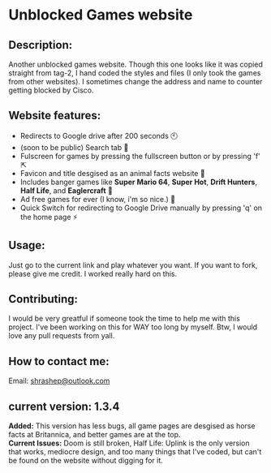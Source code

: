 # Unblocked Games website

## Description:
Another unblocked games website. Though this one looks like it was copied straight from tag-2, I hand coded the styles and files (I only took the games from other websites). I sometimes change the address and name to counter getting blocked by Cisco.

## Website features:
* Redirects to Google drive after 200 seconds 🕙
* (soon to be public) Search tab 🔎
* Fulscreen for games by pressing the fullscreen button or by pressing 'f' ⇱
* Favicon and title desgised as an animal facts website 🤫
* Includes banger games like **Super Mario 64**, **Super Hot**, **Drift Hunters**, **Half Life**, and **Eaglercraft** 🤘
* Ad free games for ever (I know, i'm so nice.) 🚫
* Quick Switch for redirecting to Google Drive manually by pressing 'q' on the home page ⚡

## Usage:
Just go to the current link and play whatever you want. If you want to fork, please give me credit. I worked really hard on this.

## Contributing:
I would be very greatful if someone took the time to help me with this project. I've been working on this for WAY too long by myself. Btw, I would love any pull requests from yall.

## How to contact me:
Email: shrashep@outlook.com

## current version: 1.3.4
**Added:**
This version has less bugs, all game pages are desgised as horse facts at Britannica, and better games are at the top.   
**Current Issues:**
Doom is still broken, Half Life: Uplink is the only version that works, mediocre design, and too many things that I've coded, but can't be found on the website without digging for it.
